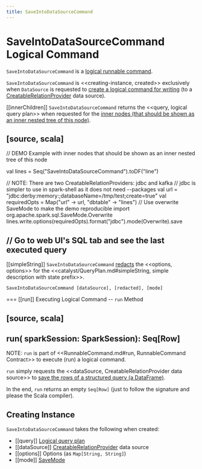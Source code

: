 ```yaml
---
title: SaveIntoDataSourceCommand
---
```


# SaveIntoDataSourceCommand Logical Command

`SaveIntoDataSourceCommand` is a [logical runnable command](RunnableCommand.md).

`SaveIntoDataSourceCommand` is <<creating-instance, created>> exclusively when `DataSource` is requested to [create a logical command for writing](../DataSource.md#planForWriting) (to a [CreatableRelationProvider](../CreatableRelationProvider.md#implementations) data source).

[[innerChildren]]
`SaveIntoDataSourceCommand` returns the <<query, logical query plan>> when requested for the [inner nodes (that should be shown as an inner nested tree of this node)](../catalyst/TreeNode.md#innerChildren).

[source, scala]
----
// DEMO Example with inner nodes that should be shown as an inner nested tree of this node

val lines = Seq("SaveIntoDataSourceCommand").toDF("line")

// NOTE: There are two CreatableRelationProviders: jdbc and kafka
// jdbc is simpler to use in spark-shell as it does not need --packages
val url = "jdbc:derby:memory:;databaseName=/tmp/test;create=true"
val requiredOpts = Map("url" -> url, "dbtable" -> "lines")
// Use overwrite SaveMode to make the demo reproducible
import org.apache.spark.sql.SaveMode.Overwrite
lines.write.options(requiredOpts).format("jdbc").mode(Overwrite).save

// Go to web UI's SQL tab and see the last executed query
----

[[simpleString]]
`SaveIntoDataSourceCommand` [redacts](../SQLConf.md#redactOptions) the <<options, options>> for the <<catalyst/QueryPlan.md#simpleString, simple description with state prefix>>.

```
SaveIntoDataSourceCommand [dataSource], [redacted], [mode]
```

=== [[run]] Executing Logical Command -- `run` Method

[source, scala]
----
run(
  sparkSession: SparkSession): Seq[Row]
----

NOTE: `run` is part of <<RunnableCommand.md#run, RunnableCommand Contract>> to execute (run) a logical command.

`run` simply requests the <<dataSource, CreatableRelationProvider data source>> to [save the rows of a structured query (a DataFrame)](../CreatableRelationProvider.md#createRelation).

In the end, `run` returns an empty `Seq[Row]` (just to follow the signature and please the Scala compiler).

## Creating Instance

`SaveIntoDataSourceCommand` takes the following when created:

* [[query]] [Logical query plan](LogicalPlan.md)
* [[dataSource]] [CreatableRelationProvider](../CreatableRelationProvider.md) data source
* [[options]] Options (as `Map[String, String]`)
* [[mode]] [SaveMode](../DataFrameWriter.md#SaveMode)
